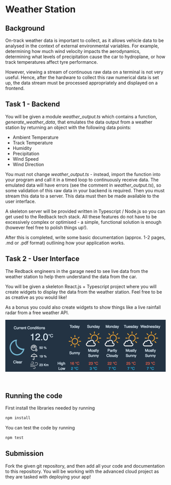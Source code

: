 # Weather Station

## Background
On-track weather data is important to collect, as it allows vehicle data to be analysed in the context of external environmental variables. For example, determining how much wind velocity impacts the aerodynamics, determining what levels of precipitation cause the car to hydroplane, or how track temperatures affect tyre performance. 

However, viewing a stream of continuous raw data on a terminal is not very useful. Hence, after the hardware to collect this raw numerical data is set up, the data stream must be processed appropriately and displayed on a frontend. 

## Task 1 - Backend
You will be given a module *weather_output.ts* which contains a function, *generate_weather_data*, that emulates the data output from a weather station by returning an object with the following data points:

 - Ambient Temperature
 - Track Temperature
 - Humidity
 - Precipitation
 - Wind Speed
 - Wind Direction

You must not change *weather_output.ts* - instead, import the function into your program and call it in a timed loop to continuously receive data. The emulated data will have errors (see the comment in *weather_output.ts*), so some validation of this raw data in your backend is required. Then you must stream this data to a server. This data must then be made available to the user interface.

A skeleton server will be provided written in Typescript / Node.js so you can get used to the Redback tech stack. All these features do not have to be excessively complex or optimised - a simple, functional solution is enough (however feel free to polish things up!).

After this is completed, write some basic documentation (approx. 1-2 pages, .md or .pdf format) outlining how your application works.

## Task 2 - User Interface
The Redback engineers in the garage need to see live data from the weather station to help them understand the data from the car.

You will be given a skeleton React.js + Typescript project where you will create widgets to display the data from the weather station. Feel free to be as creative as you would like!

As a bonus you could also create widgets to show things like a live rainfall radar from a free weather API.

<p align="center">
  <img src="example-UI.png" />
</p>
</br>


## Running the code
First install the libraries needed by running 
```bash
npm install
```
You can test the code by running 
```bash
npm test
```
## Submission
Fork the given git repository, and then add all your code and documentation to this repository. You will be working with the advanced cloud project as they are tasked with deploying your app!
